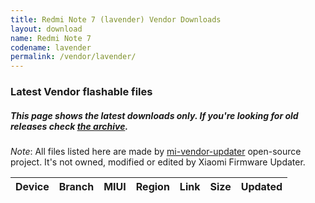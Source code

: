 ```yaml
---
title: Redmi Note 7 (lavender) Vendor Downloads
layout: download
name: Redmi Note 7
codename: lavender
permalink: /vendor/lavender/
---
```


### Latest Vendor flashable files
##### This page shows the latest downloads only. If you're looking for old releases check [the archive](/archive/vendor/lavender/).

*Note*: All files listed here are made by [mi-vendor-updater](https://github.com/TryHardDood/mi-vendor-updater) open-source project. It's not owned, modified or edited by Xiaomi Firmware Updater.

<div class="table-responsive-md" id="table-wrapper">
    <table id="vendor" class="display dt-responsive compact table table-striped table-hover table-sm">
        <thead class="thead-dark">
            <tr>
                <th>Device</th>
                <th>Branch</th>
                <th>MIUI</th>
                <th>Region</th>
                <th>Link</th>
                <th>Size</th>
                <th>Updated</th>
            </tr>
        </thead>
        <script>loadVendorDownloads('lavender', 'latest')</script>
    </table>
</div>
